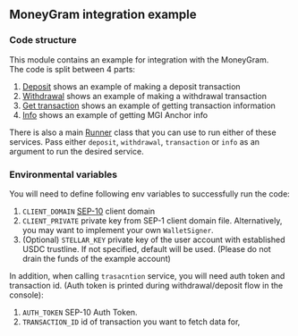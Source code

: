 ## MoneyGram integration example
### Code structure
This module contains an example for integration with the MoneyGram.  
The code is split between 4 parts:
1. [Deposit](src/main/kotlin/org/stellar/example/Deposit.kt) shows an example of making a deposit transaction
2. [Withdrawal](src/main/kotlin/org/stellar/example/Withdrawal.kt) shows an example of making a withdrawal transaction
3. [Get transaction](src/main/kotlin/org/stellar/example/GetTransaction.kt) shows an example of getting transaction information
4. [Info](src/main/kotlin/org/stellar/example/Info.kt) shows an example of getting MGI Anchor info

There is also a main [Runner](src/main/kotlin/org/stellar/example/Runner.kt) class that you can use 
to run either of these services. Pass either `deposit`, `withdrawal`, `transaction` or `info` as 
an argument to run the desired service.

### Environmental variables
You will need to define following env variables to successfully run the code:
1. `CLIENT_DOMAIN` [SEP-10](https://github.com/stellar/stellar-protocol/blob/master/ecosystem/sep-0010.md) client domain
2. `CLIENT_PRIVATE` private key from SEP-1 client domain file. Alternatively, you may want to implement your own `WalletSigner`.
3. (Optional) `STELLAR_KEY` private key of the user account with established USDC trustline. If not specified, default will be used. (Please do not drain the funds of the example account)

In addition, when calling `trasacntion` service, you will need auth token and transaction id. (Auth token is printed during withdrawal/deposit flow in the console):
1. `AUTH_TOKEN` SEP-10 Auth Token.
2. `TRANSACTION_ID` id of transaction you want to fetch data for, 